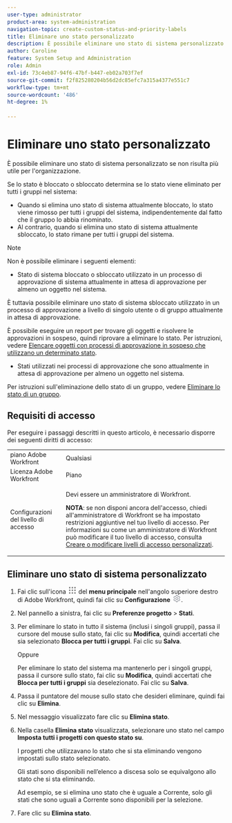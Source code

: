 ```yaml
---
user-type: administrator
product-area: system-administration
navigation-topic: create-custom-status-and-priority-labels
title: Eliminare uno stato personalizzato
description: È possibile eliminare uno stato di sistema personalizzato se non risulta più utile per l'organizzazione.
author: Caroline
feature: System Setup and Administration
role: Admin
exl-id: 73c4eb87-94f6-47bf-b447-eb02a703f7ef
source-git-commit: f2f825280204b56d2dc85efc7a315a4377e551c7
workflow-type: tm+mt
source-wordcount: '486'
ht-degree: 1%

---
```


# Eliminare uno stato personalizzato

È possibile eliminare uno stato di sistema personalizzato se non risulta più utile per l&#39;organizzazione.

Se lo stato è bloccato o sbloccato determina se lo stato viene eliminato per tutti i gruppi nel sistema:

* Quando si elimina uno stato di sistema attualmente bloccato, lo stato viene rimosso per tutti i gruppi del sistema, indipendentemente dal fatto che il gruppo lo abbia rinominato.
* Al contrario, quando si elimina uno stato di sistema attualmente sbloccato, lo stato rimane per tutti i gruppi del sistema.


>[!NOTE]
>
>Non è possibile eliminare i seguenti elementi:
>
>* Stato di sistema bloccato o sbloccato utilizzato in un processo di approvazione di sistema attualmente in attesa di approvazione per almeno un oggetto nel sistema.
>
>  È tuttavia possibile eliminare uno stato di sistema sbloccato utilizzato in un processo di approvazione a livello di singolo utente o di gruppo attualmente in attesa di approvazione.
>
>  È possibile eseguire un report per trovare gli oggetti e risolvere le approvazioni in sospeso, quindi riprovare a eliminare lo stato. Per istruzioni, vedere [Elencare oggetti con processi di approvazione in sospeso che utilizzano un determinato stato](../../../administration-and-setup/customize-workfront/creating-custom-status-and-priority-labels/list-objects-pending-approval-certain-status.md).
>
>* Stati utilizzati nei processi di approvazione che sono attualmente in attesa di approvazione per almeno un oggetto nel sistema.

Per istruzioni sull&#39;eliminazione dello stato di un gruppo, vedere [Eliminare lo stato di un gruppo](../../../administration-and-setup/manage-groups/manage-group-statuses/delete-a-group-status.md).

## Requisiti di accesso

Per eseguire i passaggi descritti in questo articolo, è necessario disporre dei seguenti diritti di accesso:

<table style="table-layout:auto"> 
 <col> 
 <col> 
 <tbody> 
  <tr> 
   <td role="rowheader">piano Adobe Workfront</td> 
   <td>Qualsiasi</td> 
  </tr> 
  <tr> 
   <td role="rowheader">Licenza Adobe Workfront</td> 
   <td>Piano</td> 
  </tr> 
  <tr> 
   <td role="rowheader">Configurazioni del livello di accesso</td> 
   <td> <p>Devi essere un amministratore di Workfront.</p> <p><b>NOTA</b>: se non disponi ancora dell'accesso, chiedi all'amministratore di Workfront se ha impostato restrizioni aggiuntive nel tuo livello di accesso. Per informazioni su come un amministratore di Workfront può modificare il tuo livello di accesso, consulta <a href="../../../administration-and-setup/add-users/configure-and-grant-access/create-modify-access-levels.md" class="MCXref xref">Creare o modificare livelli di accesso personalizzati</a>.</p> </td> 
  </tr> 
 </tbody> 
</table>

## Eliminare uno stato di sistema personalizzato

1. Fai clic sull&#39;icona ![](assets/main-menu-icon.png) del **menu principale** nell&#39;angolo superiore destro di Adobe Workfront, quindi fai clic su **Configurazione** ![](assets/gear-icon-settings.png).

1. Nel pannello a sinistra, fai clic su **Preferenze progetto** > **Stati**.

1. Per eliminare lo stato in tutto il sistema (inclusi i singoli gruppi), passa il cursore del mouse sullo stato, fai clic su **Modifica**, quindi accertati che sia selezionato **Blocca per tutti i gruppi**. Fai clic su **Salva**.

   Oppure

   Per eliminare lo stato del sistema ma mantenerlo per i singoli gruppi, passa il cursore sullo stato, fai clic su **Modifica**, quindi accertati che **Blocca per tutti i gruppi** sia deselezionato. Fai clic su **Salva**.

1. Passa il puntatore del mouse sullo stato che desideri eliminare, quindi fai clic su **Elimina**.
1. Nel messaggio visualizzato fare clic su **Elimina stato**.
1. Nella casella **Elimina stato** visualizzata, selezionare uno stato nel campo **Imposta tutti i progetti con questo stato su**.

   I progetti che utilizzavano lo stato che si sta eliminando vengono impostati sullo stato selezionato.

   Gli stati sono disponibili nell’elenco a discesa solo se equivalgono allo stato che si sta eliminando.

   Ad esempio, se si elimina uno stato che è uguale a Corrente, solo gli stati che sono uguali a Corrente sono disponibili per la selezione.

1. Fare clic su **Elimina stato**.
